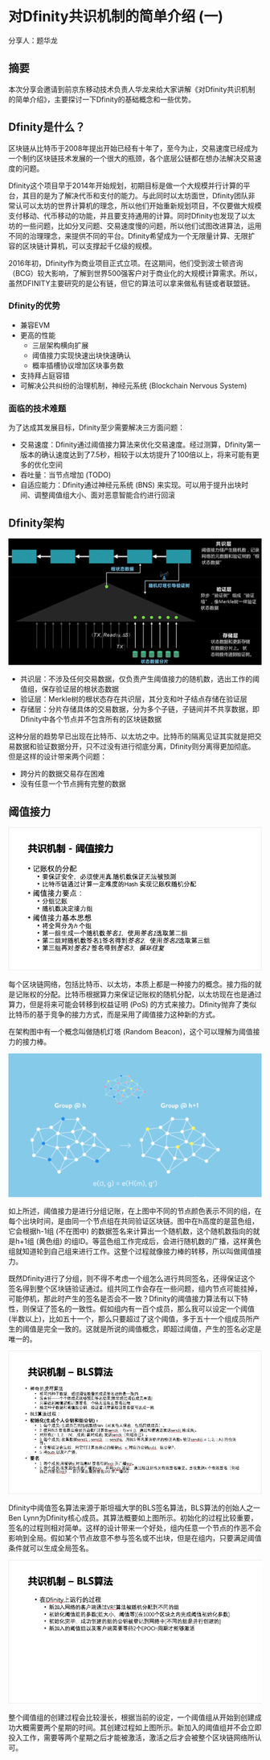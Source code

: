 对Dfinity共识机制的简单介绍 (一)
===

分享人：题华龙

## 摘要

本次分享会邀请到前京东移动技术负责人华龙来给大家讲解《对Dfinity共识机制的简单介绍》，主要探讨一下Dfinity的基础概念和一些优势。

## Dfinity是什么？

区块链从比特币于2008年提出开始已经有十年了，至今为止，交易速度已经成为一个制约区块链技术发展的一个很大的瓶颈，各个底层公链都在想办法解决交易速度的问题。

Dfinity这个项目早于2014年开始规划，初期目标是做一个大规模并行计算的平台，其目的是为了解决代币和支付的能力。与此同时以太坊面世，Dfinity团队非常认可以太坊的世界计算机的理念，所以他们开始重新规划项目，不仅要做大规模支付移动、代币移动的功能，并且要支持通用的计算。同时Dfinity也发现了以太坊的一些问题，比如分叉问题、交易速度慢的问题，所以他们试图改进算法，运用不同的治理理念，来提供不同的平台。Dfinity希望成为一个无限量计算、无限扩容的区块链计算机，可以支撑起千亿级的规模。

2016年初，Dfinity作为商业项目正式立项。在这期间，他们受到波士顿咨询（BCG）较大影响，了解到世界500强客户对于商业化的大规模计算需求。所以，虽然DFINITY主要研究的是公有链，但它的算法可以拿来做私有链或者联盟链。

### Dfinity的优势

- 兼容EVM
- 更高的性能
	- 三层架构横向扩展
	- 阈值接力实现快速出块快速确认
	- 概率插槽协议增加区块事务数
- 支持拜占庭容错
- 可解决公共纠纷的治理机制，神经元系统 (Blockchain Nervous System)

### 面临的技术难题

为了达成其发展目标，Dfinity至少需要解决三方面问题：

- 交易速度：Dfinity通过阈值接力算法来优化交易速度。经过测算，Dfinity第一版本的确认速度达到了7.5秒，相较于以太坊提升了100倍以上，将来可能有更多的优化空间
- 吞吐量：当节点增加 (TODO)
- 自适应能力：Dfinity通过神经元系统 (BNS) 来实现。可以用于提升出块时间、调整阈值组大小、面对恶意智能合约进行回滚

## Dfinity架构

![Dfinity架构](images/dfinity-arch.png)

- 共识层：不涉及任何交易数据，仅负责产生阈值接力的随机数，选出工作的阈值组，保存验证层的根状态数据
- 验证层：Merkle树的根状态存在共识层，其分支和叶子结点存储在验证层
- 存储层：分片存储具体的交易数据，分为多个子链，子链间并不共享数据，即Dfinity中各个节点并不包含所有的区块链数据

这种分层的趋势早已出现在比特币、以太坊之中。比特币的隔离见证其实就是把交易数据和验证数据分开，只不过没有进行彻底分离，Dfinity则分离得更加彻底。但是这样的设计带来两个问题：

- 跨分片的数据交易存在困难
- 没有任意一个节点拥有完整的数据

## 阈值接力

![阈值接力](images/dfinity-threshold-relay.png)

每个区块链网络，包括比特币、以太坊，本质上都是一种接力的概念。接力指的就是记账权的分配。比特币根据算力来保证记账权的随机分配，以太坊现在也是通过算力，但是将来可能会转移到权益证明 (PoS) 的方式来接力。Dfinity抛弃了类似比特币的基于竞争的接力方式，而是采用了阈值接力这种新的方式。

在架构图中有一个概念叫做随机灯塔 (Random Beacon)，这个可以理解为阈值接力的接力棒。

![阈值组](images/dfinity-threshold-group.png)

如上所述，阈值接力是进行分组记账，在上图中不同的节点颜色表示不同的组，在每个出块时间，是由同一个节点组在共同验证区块链。图中在h高度的是蓝色组，它会根据h-1组 (不在图中) 的数据签名来计算出一个随机数，这个随机数指向的就是h+1组 (黄色组) 的组ID。等蓝色组工作完成后，会进行随机数的广播，这样黄色组就知道轮到自己组来进行工作。这整个过程就像接力棒的转移，所以叫做阈值接力。

既然Dfinity进行了分组，则不得不考虑一个组怎么进行共同签名，还得保证这个签名得到整个区块链验证通过。组共同工作会存在一些问题，组内节点可能挂掉，可能停机，那此时产生的签名是否会不一致？Dfinity的阈值接力算法有以下特性，则保证了签名的一致性。假如组内有一百个成员，那么我可以设定一个阈值 (半数以上)，比如五十一个，那么只要超过了这个阈值，多于五十一个组成员所产生的阈值是完全一致的。这就是所说的阈值概念，即超过阈值，产生的签名必定是唯一的。

![BLS算法](images/dfinity-bls.png)

Dfinity中阈值签名算法来源于斯坦福大学的BLS签名算法，BLS算法的创始人之一Ben Lynn为Dfinity核心成员。其算法概要如上图所示。初始化的过程比较重要，签名的过程则相对简单。这样的设计带来一个好处，组内任意一个节点的作恶不会影响到全局。假如某个节点故意不参与签名或不出块，但是在组内，只要满足阈值条件就可以生成全局签名。

![](images/dfinity-bls2.png)

整个阈值组的创建过程会比较漫长，根据当前的设定，一个阈值组从开始到创建成功大概需要两个星期的时间。其创建过程如上图所示。新加入的阈值组并不会立即投入工作，需要等两个星期之后才能被激活，激活之后才会被整个区块链网络所认可。
